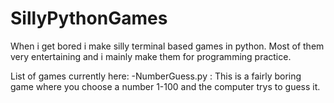 # SillyPythonGames
When i get bored i make silly terminal based games in python. Most of them very entertaining and i mainly make them for programming practice.


List of games currently here:
-NumberGuess.py : This is a fairly boring game where you choose a number 1-100 and the computer trys to guess it.



